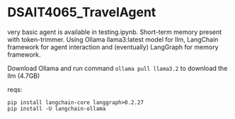# DSAIT4065_TravelAgent

very basic agent is available in testing.ipynb. Short-term memory present with token-trimmer.
Using Ollama llama3:latest model for llm, LangChain framework for agent interaction and (eventually) LangGraph for memory framework.

Download Ollama and run command ```ollama pull llama3.2``` to download the llm (4.7GB)



reqs:
```
pip install langchain-core langgraph>0.2.27
pip install -U langchain-ollama
```
